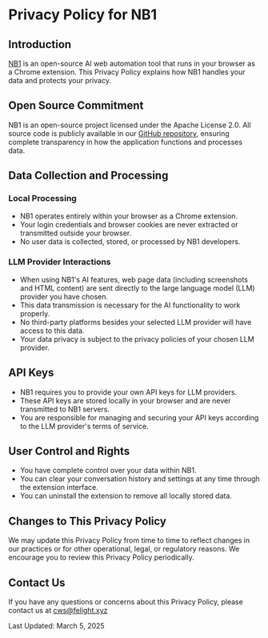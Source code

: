 # Privacy Policy for NB1

## Introduction

[NB1](https://github.com/NB1/NB1) is an open-source AI web automation tool that runs in your browser as a Chrome extension. This Privacy Policy explains how NB1 handles your data and protects your privacy.

## Open Source Commitment

NB1 is an open-source project licensed under the Apache License 2.0. All source code is publicly available in our [GitHub repository](https://github.com/NB1/NB1), ensuring complete transparency in how the application functions and processes data.

## Data Collection and Processing

### Local Processing
- NB1 operates entirely within your browser as a Chrome extension.
- Your login credentials and browser cookies are never extracted or transmitted outside your browser.
- No user data is collected, stored, or processed by NB1 developers.

### LLM Provider Interactions
- When using NB1's AI features, web page data (including screenshots and HTML content) are sent directly to the large language model (LLM) provider you have chosen.
- This data transmission is necessary for the AI functionality to work properly.
- No third-party platforms besides your selected LLM provider will have access to this data.
- Your data privacy is subject to the privacy policies of your chosen LLM provider.

## API Keys

- NB1 requires you to provide your own API keys for LLM providers.
- These API keys are stored locally in your browser and are never transmitted to NB1 servers.
- You are responsible for managing and securing your API keys according to the LLM provider's terms of service.

## User Control and Rights

- You have complete control over your data within NB1.
- You can clear your conversation history and settings at any time through the extension interface.
- You can uninstall the extension to remove all locally stored data.

## Changes to This Privacy Policy

We may update this Privacy Policy from time to time to reflect changes in our practices or for other operational, legal, or regulatory reasons. We encourage you to review this Privacy Policy periodically.

## Contact Us

If you have any questions or concerns about this Privacy Policy, please contact us at cws@felight.xyz

Last Updated: March 5, 2025